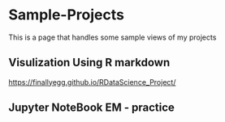# Sample-Projects
This is a page that handles some sample views of my projects

## Visulization Using R markdown
https://finallyegg.github.io/RDataScience_Project/

## Jupyter NoteBook EM - practice
